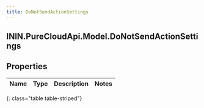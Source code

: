 ```yaml
---
title: DoNotSendActionSettings
---
```

## ININ.PureCloudApi.Model.DoNotSendActionSettings

## Properties

|Name | Type | Description | Notes|
|------------ | ------------- | ------------- | -------------|
{: class="table table-striped"}


